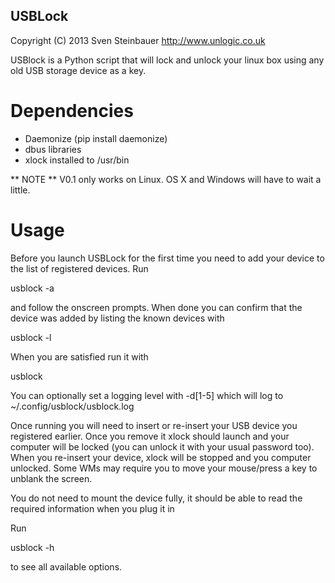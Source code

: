 USBLock
-------

Copyright (C) 2013  Sven Steinbauer http://www.unlogic.co.uk

USBlock is a Python script that will lock and unlock your linux box using any old USB storage device as
a key.

Dependencies
============

* Daemonize (pip install daemonize)
* dbus libraries
* xlock installed to /usr/bin

** NOTE **
V0.1 only works on Linux. OS X and Windows will have to wait a little.

Usage
=====

Before you launch USBLock for the first time you need to add your device to the list of registered
devices.
Run 

  usblock -a

and follow the onscreen prompts. When done you can confirm that the device was added by listing the known
devices with

  usblock -l

When you are satisfied run it with

  usblock

You can optionally set a logging level with -d[1-5] which will log to ~/.config/usblock/usblock.log

Once running you will need to insert or re-insert your USB device you registered earlier. Once you remove
it xlock should launch and your computer will be locked (you can unlock it with your usual password too).
When you re-insert your device, xlock will be stopped and you computer unlocked. Some WMs may require you 
to move your mouse/press a key to unblank the screen.

You do not need to mount the device fully, it should be able to read the required information when you 
plug it in

Run

  usblock -h

to see all available options.

